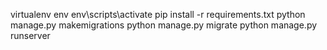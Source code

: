 virtualenv env
env\scripts\activate
pip install -r requirements.txt
python manage.py makemigrations
python manage.py migrate
python manage.py runserver

